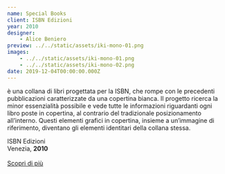 ```yaml
---
name: Special Books
client: ISBN Edizioni
year: 2010
designer:
    - Alice Beniero
preview: ../../static/assets/iki-mono-01.png
images:
    - ../../static/assets/iki-mono-01.png
    - ../../static/assets/iki-mono-02.png
date: 2019-12-04T00:00:00.000Z
---
```


è una collana di libri progettata per la ISBN, che rompe con le precedenti pubblicazioni caratterizzate da una copertina bianca. Il progetto ricerca la minor essenzialità possibile e vede tutte le informazioni riguardanti ogni libro poste in copertina, al contrario del tradizionale posizionamento all’interno. Questi elementi grafici in copertina, insieme a un’immagine di riferimento, diventano gli elementi identitari della collana stessa.

ISBN Edizioni  
Venezia, **2010**<br><br> 
[Scopri di più](https://cargocollective.com/alicebeniero/Special-Books-01)
